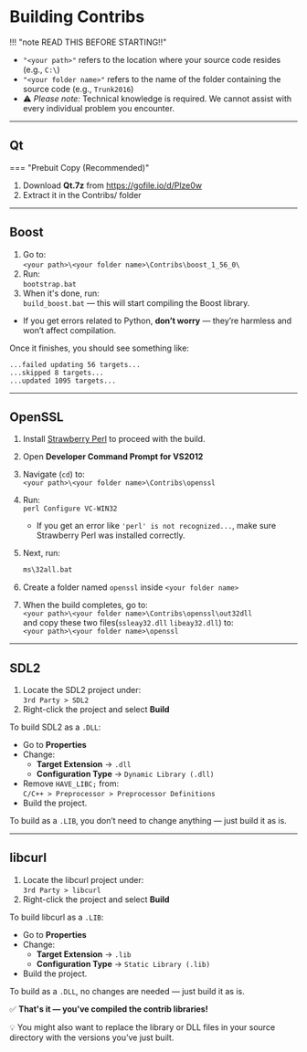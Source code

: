 # Building Contribs

!!! "note READ THIS BEFORE STARTING!!"

- `"<your path>"` refers to the location where your source code resides (e.g., `C:\`)
- `"<your folder name>"` refers to the name of the folder containing the source code (e.g., `Trunk2016`)
- ⚠️ *Please note:* Technical knowledge is required. We cannot assist with every individual problem you encounter.

---

## Qt

=== "Prebuit Copy (Recommended)"

   1. Download **Qt.7z** from <https://gofile.io/d/Plze0w>
   2. Extract it in the Contribs/ folder

---

## Boost

1. Go to:  
   `<your path>\<your folder name>\Contribs\boost_1_56_0\`
2. Run:  
   `bootstrap.bat`
3. When it's done, run:  
   `build_boost.bat` — this will start compiling the Boost library.

- If you get errors related to Python, **don’t worry** — they’re harmless and won’t affect compilation.

Once it finishes, you should see something like:

```log
...failed updating 56 targets...
...skipped 8 targets...
...updated 1095 targets...
```

---

## OpenSSL

1. Install [Strawberry Perl](https://strawberryperl.com/) to proceed with the build.
2. Open **Developer Command Prompt for VS2012**
3. Navigate (`cd`) to:  
   `<your path>\<your folder name>\Contribs\openssl`
4. Run:  
   `perl Configure VC-WIN32`
   - If you get an error like `'perl' is not recognized...`, make sure Strawberry Perl was installed correctly.
5. Next, run:

   ```cmd
   ms\32all.bat
   ```

6. Create a folder named `openssl` inside `<your folder name>`
7. When the build completes, go to:  
   `<your path>\<your folder name>\Contribs\openssl\out32dll`  
   and copy these two files(`ssleay32.dll` `libeay32.dll`) to:  
   `<your path>\<your folder name>\openssl`

---

## SDL2

1. Locate the SDL2 project under:  
   `3rd Party > SDL2`
2. Right-click the project and select **Build**

To build SDL2 as a `.DLL`:

- Go to **Properties**
- Change:
  - **Target Extension** → `.dll`
  - **Configuration Type** → `Dynamic Library (.dll)`
- Remove `HAVE_LIBC;` from:  
  `C/C++ > Preprocessor > Preprocessor Definitions`
- Build the project.

To build as a `.LIB`, you don’t need to change anything — just build it as is.

---

## libcurl

1. Locate the libcurl project under:  
   `3rd Party > libcurl`
2. Right-click the project and select **Build**

To build libcurl as a `.LIB`:

- Go to **Properties**
- Change:
  - **Target Extension** → `.lib`
  - **Configuration Type** → `Static Library (.lib)`
- Build the project.

To build as a `.DLL`, no changes are needed — just build it as is.

✅ **That's it — you've compiled the contrib libraries!**  

💡 You might also want to replace the library or DLL files in your source directory with the versions you’ve just built.
